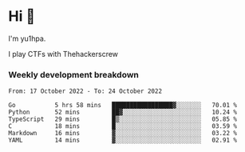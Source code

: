# Hi 👋

I'm yu1hpa.

I play CTFs with Thehackerscrew

### Weekly development breakdown

<!--START_SECTION:waka-->

```text
From: 17 October 2022 - To: 24 October 2022

Go           5 hrs 58 mins   █████████████████▓░░░░░░░   70.01 %
Python       52 mins         ██▓░░░░░░░░░░░░░░░░░░░░░░   10.24 %
TypeScript   29 mins         █▒░░░░░░░░░░░░░░░░░░░░░░░   05.85 %
C            18 mins         █░░░░░░░░░░░░░░░░░░░░░░░░   03.59 %
Markdown     16 mins         ▓░░░░░░░░░░░░░░░░░░░░░░░░   03.22 %
YAML         14 mins         ▓░░░░░░░░░░░░░░░░░░░░░░░░   02.91 %
```

<!--END_SECTION:waka-->

